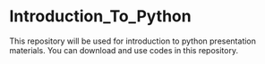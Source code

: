# Introduction_To_Python

This repository will be used for introduction to python presentation materials. You can download and use codes in this repository.
